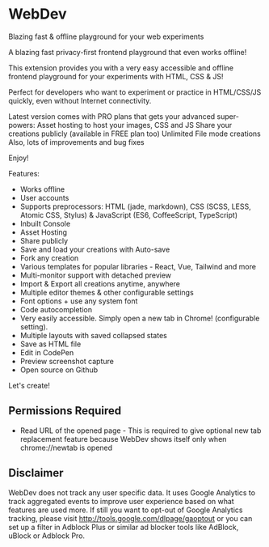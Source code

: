 # WebDev
Blazing fast & offline playground for your web experiments

A blazing fast privacy-first frontend playground that even works offline!

This extension provides you with a very easy accessible and offline frontend playground for your experiments with HTML, CSS & JS!

Perfect for developers who want to experiment or practice in HTML/CSS/JS quickly, even without Internet connectivity.

Latest version comes with PRO plans that gets your advanced super-powers:
 Asset hosting to host your images, CSS and JS
 Share your creations publicly (available in FREE plan too)
 Unlimited File mode creations
 Also, lots of improvements and bug fixes

Enjoy! 

Features:

* Works offline
* User accounts
* Supports preprocessors: HTML (jade, markdown), CSS (SCSS, LESS, Atomic CSS, Stylus) & JavaScript (ES6, CoffeeScript, TypeScript)
* Inbuilt Console
* Asset Hosting
* Share publicly
* Save and load your creations with Auto-save
* Fork any creation
* Various templates for popular libraries - React, Vue, Tailwind and more
* Multi-monitor support with detached preview
* Import & Export all creations anytime, anywhere
* Multiple editor themes & other configurable settings
* Font options + use any system font
* Code autocompletion
* Very easily accessible. Simply open a new tab in Chrome! (configurable setting).
* Multiple layouts with saved collapsed states
* Save as HTML file
* Edit in CodePen
* Preview screenshot capture
* Open source on Github

Let's create!

Permissions Required
---------------------
* Read URL of the opened page - This is required to give optional new tab replacement feature because WebDev shows itself only when chrome://newtab is opened

Disclaimer
----------
WebDev does not track any user specific data. It uses Google Analytics to track aggregated events to improve user experience based on what features are used more. If still you want to opt-out of Google Analytics tracking, please visit http://tools.google.com/dlpage/gaoptout or you can set up a filter in Adblock Plus or similar ad blocker tools like AdBlock, uBlock or Adblock Pro.
